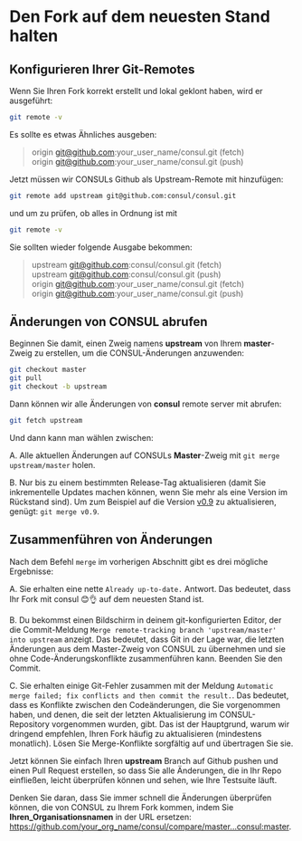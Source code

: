 # Den Fork auf dem neuesten Stand halten

## Konfigurieren Ihrer Git-Remotes

Wenn Sie Ihren Fork korrekt erstellt und lokal geklont haben, wird er ausgeführt:

```bash
git remote -v
```

Es sollte es etwas Ähnliches ausgeben:

> origin git@github.com:your_user_name/consul.git (fetch)<br/>
> origin git@github.com:your_user_name/consul.git (push)

Jetzt müssen wir CONSULs Github als Upstream-Remote mit hinzufügen:

```bash
git remote add upstream git@github.com:consul/consul.git
```

und um zu prüfen, ob alles in Ordnung ist mit

```bash
git remote -v
```

Sie sollten wieder folgende Ausgabe bekommen:

> upstream git@github.com:consul/consul.git (fetch)<br/>
> upstream git@github.com:consul/consul.git (push)<br/>
> origin git@github.com:your_user_name/consul.git (fetch)<br/>
> origin git@github.com:your_user_name/consul.git (push)

## Änderungen von CONSUL abrufen

Beginnen Sie damit, einen Zweig namens **upstream** von Ihrem **master**-Zweig zu erstellen, um die CONSUL-Änderungen anzuwenden:

```bash
git checkout master
git pull
git checkout -b upstream
```

Dann können wir alle Änderungen von **consul** remote server mit abrufen:

```bash
git fetch upstream
```

Und dann kann man wählen zwischen:

A. Alle aktuellen Änderungen auf CONSULs **Master**-Zweig mit `git merge upstream/master` holen.

B. Nur bis zu einem bestimmten Release-Tag aktualisieren (damit Sie inkrementelle Updates machen können, wenn Sie mehr als eine Version im Rückstand sind). Um zum Beispiel auf die Version [v0.9](https://github.com/consul/consul/releases/tag/v0.9) zu aktualisieren, genügt: `git merge v0.9`.

## Zusammenführen von Änderungen

Nach dem Befehl `merge` im vorherigen Abschnitt gibt es drei mögliche Ergebnisse:

A. Sie erhalten eine nette `Already up-to-date.` Antwort. Das bedeutet, dass Ihr Fork mit consul 😊👌 auf dem neuesten Stand ist.

B. Du bekommst einen Bildschirm in deinem git-konfigurierten Editor, der die Commit-Meldung `Merge remote-tracking branch 'upstream/master' into upstream` anzeigt. Das bedeutet, dass Git in der Lage war, die letzten Änderungen aus dem Master-Zweig von CONSUL zu übernehmen und sie ohne Code-Änderungskonflikte zusammenführen kann. Beenden Sie den Commit.

C. Sie erhalten einige Git-Fehler zusammen mit der Meldung `Automatic merge failed; fix conflicts and then commit the result.`. Das bedeutet, dass es Konflikte zwischen den Codeänderungen, die Sie vorgenommen haben, und denen, die seit der letzten Aktualisierung im CONSUL-Repository vorgenommen wurden, gibt. Das ist der Hauptgrund, warum wir dringend empfehlen, Ihren Fork häufig zu aktualisieren (mindestens monatlich). Lösen Sie Merge-Konflikte sorgfältig auf und übertragen Sie sie.

Jetzt können Sie einfach Ihren **upstream** Branch auf Github pushen und einen Pull Request erstellen, so dass Sie alle Änderungen, die in Ihr Repo einfließen, leicht überprüfen können und sehen, wie Ihre Testsuite läuft.

Denken Sie daran, dass Sie immer schnell die Änderungen überprüfen können, die von CONSUL zu Ihrem Fork kommen, indem Sie **Ihren_Organisationsnamen** in der URL ersetzen: https://github.com/your_org_name/consul/compare/master...consul:master.
